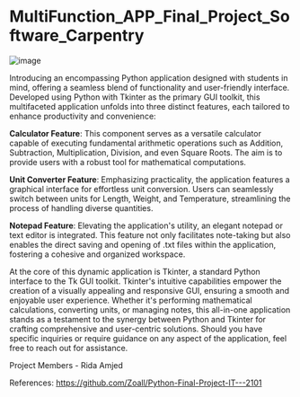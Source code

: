 # MultiFunction_APP_Final_Project_Software_Carpentry

![image](https://github.com/ridaamjed/MultiFunction_APP_Final_Project_Software_Carpentry/assets/125817188/4e179b69-d4b2-44e1-91d3-88af836021c1)


Introducing an encompassing Python application designed with students in mind, offering a seamless blend of functionality and user-friendly interface. Developed using Python with Tkinter as the primary GUI toolkit, this multifaceted application unfolds into three distinct features, each tailored to enhance productivity and convenience:

**Calculator Feature**: This component serves as a versatile calculator capable of executing fundamental arithmetic operations such as Addition, Subtraction, Multiplication, Division, and even Square Roots. The aim is to provide users with a robust tool for mathematical computations.

**Unit Converter Feature**: Emphasizing practicality, the application features a graphical interface for effortless unit conversion. Users can seamlessly switch between units for Length, Weight, and Temperature, streamlining the process of handling diverse quantities.

**Notepad Feature**: Elevating the application's utility, an elegant notepad or text editor is integrated. This feature not only facilitates note-taking but also enables the direct saving and opening of .txt files within the application, fostering a cohesive and organized workspace.

At the core of this dynamic application is Tkinter, a standard Python interface to the Tk GUI toolkit. Tkinter's intuitive capabilities empower the creation of a visually appealing and responsive GUI, ensuring a smooth and enjoyable user experience. Whether it's performing mathematical calculations, converting units, or managing notes, this all-in-one application stands as a testament to the synergy between Python and Tkinter for crafting comprehensive and user-centric solutions. Should you have specific inquiries or require guidance on any aspect of the application, feel free to reach out for assistance.

Project Members - Rida Amjed

References: https://github.com/Zoall/Python-Final-Project-IT---2101
